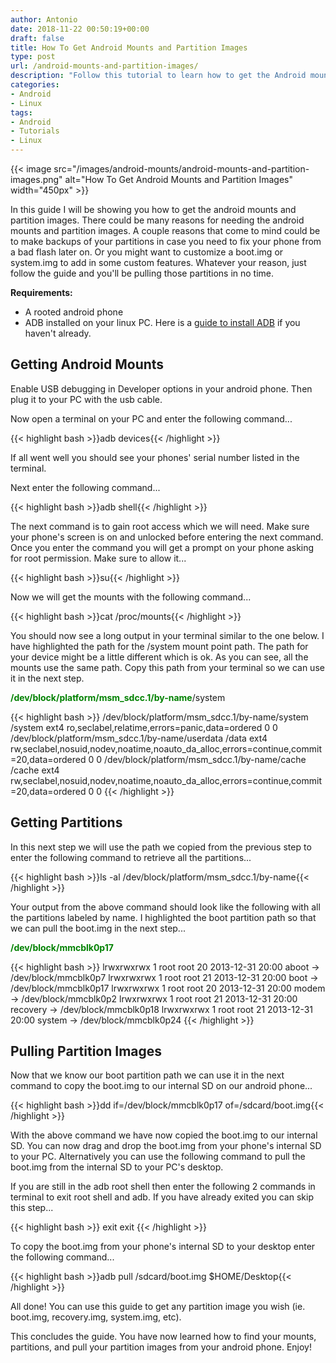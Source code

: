 ```yaml
---
author: Antonio
date: 2018-11-22 00:50:19+00:00
draft: false
title: How To Get Android Mounts and Partition Images
type: post
url: /android-mounts-and-partition-images/
description: "Follow this tutorial to learn how to get the Android mounts and partition images. Once you know how to get the mounts you can get any partition images you need from your Android device."
categories:
- Android
- Linux
tags:
- Android
- Tutorials
- Linux
---
```


{{< image src="/images/android-mounts/android-mounts-and-partition-images.png" alt="How To Get Android Mounts and Partition Images" width="450px" >}}

In this guide I will be showing you how to get the android mounts and partition images. There could be many reasons for needing the android mounts and partition images. A couple reasons that come to mind could be to make backups of your partitions in case you need to fix your phone from a bad flash later on. Or you might want to customize a boot.img or system.img to add in some custom features. Whatever your reason, just follow the guide and you'll be pulling those partitions in no time.

<!--more-->

**Requirements:**

- A rooted android phone
- ADB installed on your linux PC. Here is a [guide to install ADB](https://techstop.github.io/install-adb-on-linux/) if you haven't already.

## **Getting Android Mounts**

Enable USB debugging in Developer options in your android phone. Then plug it to your PC with the usb cable.

Now open a terminal on your PC and enter the following command...

{{< highlight bash >}}adb devices{{< /highlight >}}

If all went well you should see your phones' serial number listed in the terminal.

Next enter the following command...

{{< highlight bash >}}adb shell{{< /highlight >}}

The next command is to gain root access which we will need. Make sure your phone's screen is on and unlocked before entering the next command. Once you enter the command you will get a prompt on your phone asking for root permission. Make sure to allow it...

{{< highlight bash >}}su{{< /highlight >}}

Now we will get the mounts with the following command...

{{< highlight bash >}}cat /proc/mounts{{< /highlight >}}

You should now see a long output in your terminal similar to the one below. I have highlighted the path for the /system mount point path. The path for your device might be a little different which is ok. As you can see, all the mounts use the same path. Copy this path from your terminal so we can use it in the next step.

<span style="color: green;"><strong>/dev/block/platform/msm_sdcc.1/by-name</strong></span>/system

{{< highlight bash >}}
/dev/block/platform/msm_sdcc.1/by-name/system /system ext4 ro,seclabel,relatime,errors=panic,data=ordered 0 0
/dev/block/platform/msm_sdcc.1/by-name/userdata /data ext4 rw,seclabel,nosuid,nodev,noatime,noauto_da_alloc,errors=continue,commit=20,data=ordered 0 0
/dev/block/platform/msm_sdcc.1/by-name/cache /cache ext4 rw,seclabel,nosuid,nodev,noatime,noauto_da_alloc,errors=continue,commit=20,data=ordered 0 0
{{< /highlight >}}

<!--adsense-->

## **Getting Partitions**

In this next step we will use the path we copied from the previous step to enter the following command to retrieve all the partitions...

{{< highlight bash >}}ls -al /dev/block/platform/msm_sdcc.1/by-name{{< /highlight >}}

Your output from the above command should look like the following with all the partitions labeled by name. I highlighted the boot partition path so that we can pull the boot.img in the next step...

<span style="color: green;"><strong>/dev/block/mmcblk0p17</strong></span>

{{< highlight bash >}}
lrwxrwxrwx 1 root root  20 2013-12-31 20:00 aboot -> /dev/block/mmcblk0p7
lrwxrwxrwx 1 root root  21 2013-12-31 20:00 boot -> /dev/block/mmcblk0p17
lrwxrwxrwx 1 root root  20 2013-12-31 20:00 modem -> /dev/block/mmcblk0p2
lrwxrwxrwx 1 root root  21 2013-12-31 20:00 recovery -> /dev/block/mmcblk0p18
lrwxrwxrwx 1 root root  21 2013-12-31 20:00 system -> /dev/block/mmcblk0p24
{{< /highlight >}}

## **Pulling Partition Images**

Now that we know our boot partition path we can use it in the next command to copy the boot.img to our internal SD on our android phone...

{{< highlight bash >}}dd if=/dev/block/mmcblk0p17 of=/sdcard/boot.img{{< /highlight >}}

With the above command we have now copied the boot.img to our internal SD. You can now drag and drop the boot.img from your phone's internal SD to your PC. Alternatively you can use the following command to pull the boot.img from the internal SD to your PC's desktop.

If you are still in the adb root shell then enter the following 2 commands in terminal to exit root shell and adb. If you have already exited you can skip this step...

{{< highlight bash >}}
exit
exit
{{< /highlight >}}

To copy the boot.img from your phone's internal SD to your desktop enter the following command...

{{< highlight bash >}}adb pull /sdcard/boot.img $HOME/Desktop{{< /highlight >}}

All done! You can use this guide to get any partition image you wish (ie. boot.img, recovery.img, system.img, etc).

This concludes the guide. You have now learned how to find your mounts, partitions, and pull your partition images from your android phone. Enjoy!
